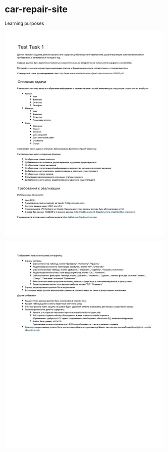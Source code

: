 # car-repair-site
Learning purposes

![Task](https://github.com/Prominence/car-repair-site/blob/master/java-task-1.1.jpg)

![Task](https://github.com/Prominence/car-repair-site/blob/master/java-task-1.2.jpg)
